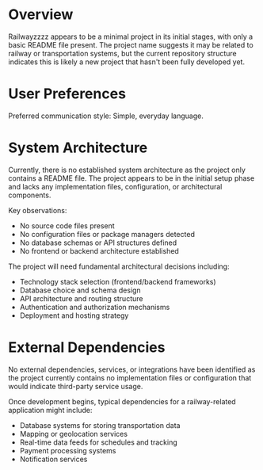 # Overview

Railwayzzzz appears to be a minimal project in its initial stages, with only a basic README file present. The project name suggests it may be related to railway or transportation systems, but the current repository structure indicates this is likely a new project that hasn't been fully developed yet.

# User Preferences

Preferred communication style: Simple, everyday language.

# System Architecture

Currently, there is no established system architecture as the project only contains a README file. The project appears to be in the initial setup phase and lacks any implementation files, configuration, or architectural components.

Key observations:
- No source code files present
- No configuration files or package managers detected
- No database schemas or API structures defined
- No frontend or backend architecture established

The project will need fundamental architectural decisions including:
- Technology stack selection (frontend/backend frameworks)
- Database choice and schema design
- API architecture and routing structure
- Authentication and authorization mechanisms
- Deployment and hosting strategy

# External Dependencies

No external dependencies, services, or integrations have been identified as the project currently contains no implementation files or configuration that would indicate third-party service usage.

Once development begins, typical dependencies for a railway-related application might include:
- Database systems for storing transportation data
- Mapping or geolocation services
- Real-time data feeds for schedules and tracking
- Payment processing systems
- Notification services